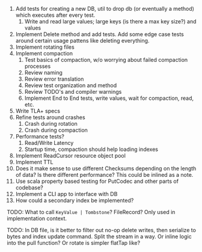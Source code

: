 1) Add tests for creating a new DB, util to drop db (or eventually a method) which executes after every test.
   1) Write and read large values; large keys (is there a max key size?) and values
2) Implement Delete method and add tests. Add some edge case tests around certain usage pattens like deleting everything.
3) Implement rotating files
4) Implement compaction
   1) Test basics of compaction, w/o worrying about failed compaction processes
   2) Review naming
   3) Review error translation
   4) Review test organization and method
   5) Review TODO's and compiler warnings
   6) Implement End to End tests, write values, wait for compaction, read, etc.
5) Write TLA+ specs
6) Refine tests around crashes
   1) Crash during rotation
   2) Crash during compaction
7) Performance tests?
   1) Read/Write Latency
   2) Startup time, compaction should help loading indexes
8) Implement ReadCursor resource object pool
9) Implement TTL
10) Does it make sense to use different Checksums depending on the length of data? Is there different performance? This could be inlined as a note.
11) Use scala property based testing for PutCodec and other parts of codebase?
12) Implement a CLI app to interface with DB
13) How could a secondary index be implemented?

TODO: What to call `KeyValue | Tombstone`? FileRecord? Only used in implementation context.

TODO: In DB file, is it better to filter out no-op delete writes, then serialize to bytes and index update command.
Split the stream in a way. Or inline logic into the pull function? Or rotate is simpler flatTap like?
